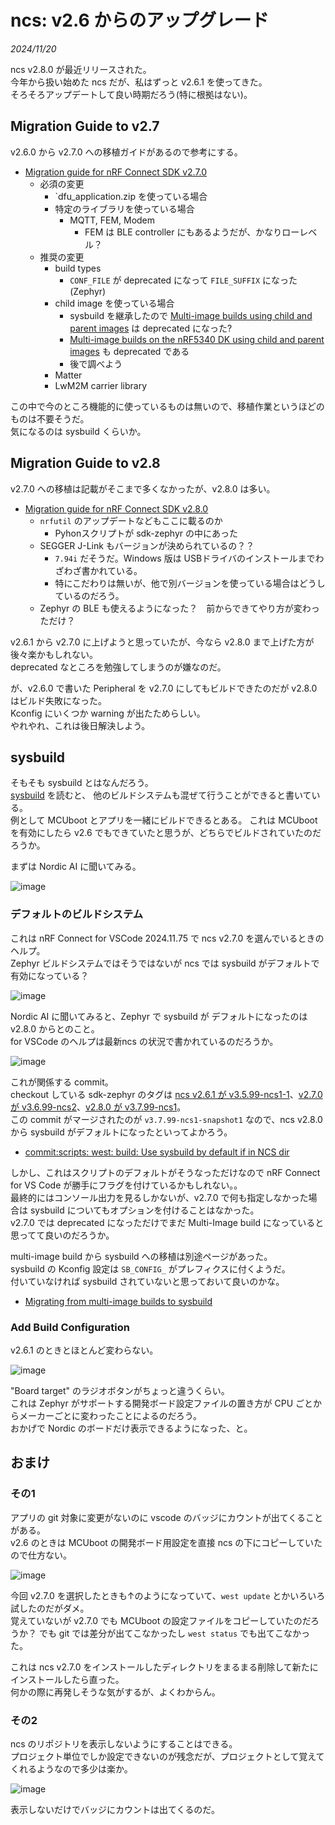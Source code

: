 # ncs: v2.6 からのアップグレード

_2024/11/20_

ncs v2.8.0 が最近リリースされた。  
今年から扱い始めた ncs だが、私はずっと v2.6.1 を使ってきた。  
そろそろアップデートして良い時期だろう(特に根拠はない)。  

## Migration Guide to v2.7

v2.6.0 から v2.7.0 への移植ガイドがあるので参考にする。

* [Migration guide for nRF Connect SDK v2.7.0](https://docs.nordicsemi.com/bundle/ncs-latest/page/nrf/releases_and_maturity/migration/migration_guide_2.7.html)
  * 必須の変更
    * `dfu_application.zip を使っている場合
    * 特定のライブラリを使っている場合
      * MQTT, FEM, Modem
        * FEM は BLE controller にもあるようだが、かなりローレベル？
  * 推奨の変更
    * build types
      * `CONF_FILE` が deprecated になって `FILE_SUFFIX` になった(Zephyr)
    * child image を使っている場合
      * sysbuild を継承したので [Multi-image builds using child and parent images](https://docs.nordicsemi.com/bundle/ncs-latest/page/nrf/app_dev/config_and_build/multi_image.html) は deprecated になった?
      * [Multi-image builds on the nRF5340 DK using child and parent images](https://docs.nordicsemi.com/bundle/ncs-latest/page/nrf/app_dev/device_guides/nrf53/multi_image_nrf5340.html) も deprecated である
      * 後で調べよう
    * Matter
    * LwM2M carrier library

この中で今のところ機能的に使っているものは無いので、移植作業というほどのものは不要そうだ。  
気になるのは sysbuild くらいか。

## Migration Guide to v2.8

v2.7.0 への移植は記載がそこまで多くなかったが、v2.8.0 は多い。

* [Migration guide for nRF Connect SDK v2.8.0](https://docs.nordicsemi.com/bundle/ncs-latest/page/nrf/releases_and_maturity/migration/migration_guide_2.8.html)
  * `nrfutil` のアップデートなどもここに載るのか
    * Pyhonスクリプトが sdk-zephyr の中にあった
  * SEGGER J-Link もバージョンが決められているの？？
    * `7.94i` だそうだ。Windows 版は USBドライバのインストールまでわざわざ書かれている。
    * 特にこだわりは無いが、他で別バージョンを使っている場合はどうしているのだろう。
  * Zephyr の BLE も使えるようになった？　前からできてやり方が変わっただけ？

v2.6.1 から v2.7.0 に上げようと思っていたが、今なら v2.8.0 まで上げた方が後々楽かもしれない。  
deprecated なところを勉強してしまうのが嫌なのだ。

が、v2.6.0 で書いた Peripheral を v2.7.0 にしてもビルドできたのだが v2.8.0 はビルド失敗になった。  
Kconfig にいくつか warning が出たためらしい。  
やれやれ、これは後日解決しよう。

## sysbuild

そもそも sysbuild とはなんだろう。  
[sysbuild](https://docs.nordicsemi.com/bundle/ncs-latest/page/nrf/app_dev/config_and_build/config_and_build_system.html#sysbuild) を読むと、
他のビルドシステムも混ぜて行うことができると書いている。  
例として MCUboot とアプリを一緒にビルドできるとある。
これは MCUboot を有効にしたら v2.6 でもできていたと思うが、どちらでビルドされていたのだろうか。  

まずは Nordic AI に聞いてみる。

![image](20241120a-5.png)

### デフォルトのビルドシステム

これは nRF Connect for VSCode 2024.11.75 で ncs v2.7.0 を選んでいるときのヘルプ。  
Zephyr ビルドシステムではそうではないが ncs では sysbuild がデフォルトで有効になっている？

![image](20241120a-4.png)

Nordic AI に聞いてみると、Zephyr で sysbuild が デフォルトになったのは v2.8.0 からとのこと。  
for VSCode のヘルプは最新ncs の状況で書かれているのだろうか。

![image](20241120a-6.png)

これが関係する commit。  
checkout している sdk-zephyr のタグは [ncs v2.6.1 が v3.5.99-ncs1-1](https://github.com/nrfconnect/sdk-nrf/blob/v2.6.1/west.yml#L64)、[v2.7.0 が v3.6.99-ncs2](https://github.com/nrfconnect/sdk-nrf/blob/v2.7.0/west.yml#L66)、[v2.8.0 が v3.7.99-ncs1](https://github.com/nrfconnect/sdk-nrf/blob/v2.8.0/west.yml#L72)。  
この commit がマージされたのが `v3.7.99-ncs1-snapshot1` なので、ncs v2.8.0 から sysbuild がデフォルトになったといってよかろう。

* [commit:scripts: west: build: Use sysbuild by default if in NCS dir](https://github.com/nrfconnect/sdk-zephyr/commit/8d0cc16c73c1ce587669be498069a59dfae7b81e)

しかし、これはスクリプトのデフォルトがそうなっただけなので nRF Connect for VS Code が勝手にフラグを付けているかもしれない。。  
最終的にはコンソール出力を見るしかないが、v2.7.0 で何も指定しなかった場合は sysbuild についてもオプションを付けることはなかった。  
v2.7.0 では deprecated になっただけでまだ Multi-Image build になっていると思ってて良いのだろうか。

multi-image build から sysbuild への移植は別途ページがあった。  
sysbuild の Kconfig 設定は `SB_CONFIG_` がプレフィクスに付くようだ。  
付いていなければ sysbuild されていないと思っておいて良いのかな。

* [Migrating from multi-image builds to sysbuild](https://docs.nordicsemi.com/bundle/ncs-latest/page/nrf/releases_and_maturity/migration/migration_sysbuild.html)

### Add Build Configuration

v2.6.1 のときとほとんど変わらない。

![image](20241120a-#.png)

"Board target" のラジオボタンがちょっと違うくらい。  
これは Zephyr がサポートする開発ボード設定ファイルの置き方が CPU ごとからメーカーごとに変わったことによるのだろう。  
おかげで Nordic のボードだけ表示できるようになった、と。

## おまけ

### その1

アプリの git 対象に変更がないのに vscode のバッジにカウントが出てくることがある。  
v2.6 のときは MCUboot の開発ボード用設定を直接 ncs の下にコピーしていたので仕方ない。

![image](20241120a-1.png)

今回 v2.7.0 を選択したときも↑のようになっていて、`west update` とかいろいろ試したのだがダメ。  
覚えていないが v2.7.0 でも MCUboot の設定ファイルをコピーしていたのだろうか？ 
でも git では差分が出てこなかったし `west status` でも出てこなかった。

これは ncs v2.7.0 をインストールしたディレクトリをまるまる削除して新たにインストールしたら直った。  
何かの際に再発しそうな気がするが、よくわからん。

### その2

ncs のリポジトリを表示しないようにすることはできる。  
プロジェクト単位でしか設定できないのが残念だが、プロジェクトとして覚えてくれるようなので多少は楽か。

![image](20241120a-2.png)

表示しないだけでバッジにカウントは出てくるのだ。
